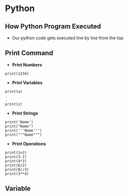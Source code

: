 # Python
## How Python Program Executed
- Our python code gets executed line by line from the top
## Print Command
- **Print Numbers**
```
print(1234)
```
- **Print Variables**
```
print(a)
.
.
print(z)
```
- **Print Strings**
```
print('Name')
print("Name")
print('''Name''')
print("""Name""")
```
- **Print Operations**
```
print(1+2)
print(3-2)
print(4*3)
print(6/2)
print(8//3)
print(3**4)
```
## Variable
